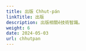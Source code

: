 ```yaml
---
title: 出版 Chhut-pán
linkTitle: 出版
description: 出版相關ê技術智識。
weight: 6
date: 2024-05-03
url: chhutpan
---
```


